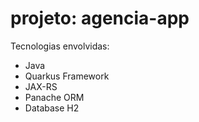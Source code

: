# projeto: agencia-app 

Tecnologias envolvidas:
- Java
- Quarkus Framework
- JAX-RS
- Panache ORM
- Database H2
